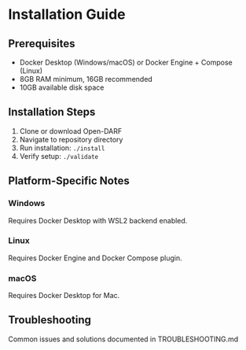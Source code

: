 # Installation Guide

## Prerequisites

- Docker Desktop (Windows/macOS) or Docker Engine + Compose (Linux)
- 8GB RAM minimum, 16GB recommended  
- 10GB available disk space

## Installation Steps

1. Clone or download Open-DARF
2. Navigate to repository directory
3. Run installation: `./install`
4. Verify setup: `./validate`

## Platform-Specific Notes

### Windows
Requires Docker Desktop with WSL2 backend enabled.

### Linux
Requires Docker Engine and Docker Compose plugin.

### macOS  
Requires Docker Desktop for Mac.

## Troubleshooting

Common issues and solutions documented in TROUBLESHOOTING.md
